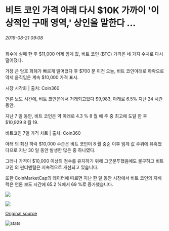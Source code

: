 # 비트 코인 가격 아래 다시 $10K 가까이 '이상적인 구매 영역,' 상인을 말한다 ...

###### 2019-08-21 09:08

회수에 실패 한 후 $11,000 어제 임계 값, 비트 코인 (BTC) 가격은 네 가지 수치로 다시 떨어졌다.

가장 큰 암호 화폐가 빠르게 떨어졌다 후 $700 분 이전 오늘, 비트 코인아래로 하락으로 약세 움직임은 계속 $10,000 가격 표시.

시장 시각화 | 출처: Coin360

언론 보도 시간에, 비트 코인은에서 거래되고있다 $9,983, 아래로 6.5% 지난 24 시간 동안.

지난 7 일 동안, 비트 코인은 약 아래로 4.3 % 8 월 에 주 중 최고에 도달 한 후 $10,929 8 월 19.

비트코인 7일 가격 차트 | 출처: Coin360

아래 의 최신 하락 $10,000 수준은 비트 코인이 8 월 중순 이후 임계 값 주위에 유혹했다으로 지난 30 일 동안 발생한 많은 중 하나였다.

그러나 가격이 $10,000 이상의 점수를 유지하기 위해 고군분투했음에도 불구하고 비트코인 의 펀더멘털은 지속적으로 개선되고 있습니다.

또한 CoinMarketCap의 데이터에 따르면 지난 한 달 동안 시장에서 비트 코인의 지배력은 언론 보도 시간에 65.2 %에서 69 %로 증가했습니다.

![](https://s3.cointelegraph.com/storage/uploads/view/1e9460deb64fdb67a98ac914a7e7f3b6.png)

![](https://s3.cointelegraph.com/storage/uploads/view/4aec8b47f44ff9abdd6d1d97dc141a41.png)

[Original source](https://cointelegraph.com/news/bitcoin-price-back-under-10k-closer-to-ideal-buy-zone-says-trader)

![stats](https://c.statcounter.com/11760860/0/a89fa40b/1/ "stats")